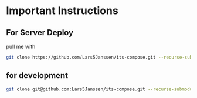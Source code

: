 # Important Instructions
## For Server Deploy
pull me with 
```bash
git clone https://github.com/Lars5Janssen/its-compose.git --recurse-submodules
```
## for development
```bash
git clone git@github.com:Lars5Janssen/its-compose.git --recurse-submodules
``` 
